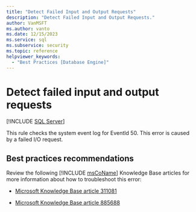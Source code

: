 ```yaml
---
title: "Detect Failed Input and Output Requests"
description: "Detect Failed Input and Output Requests."
author: VanMSFT
ms.author: vanto
ms.date: 12/15/2023
ms.service: sql
ms.subservice: security
ms.topic: reference
helpviewer_keywords:
  - "Best Practices [Database Engine]"
---
```

# Detect failed input and output requests

[!INCLUDE [SQL Server](../../includes/applies-to-version/sqlserver.md)]

This rule checks the system event log for EventId 50. This error is caused by a failed I/O request.

## Best practices recommendations

Review the following [!INCLUDE [msCoName](../../includes/msconame-md.md)] Knowledge Base articles for more information about how to troubleshoot this error:

- [Microsoft Knowledge Base article 311081](https://www.betaarchive.com/wiki/index.php?title=Microsoft_KB_Archive/311081)

- [Microsoft Knowledge Base article 885688](https://www.betaarchive.com/wiki/index.php?title=Microsoft_KB_Archive/885688)
